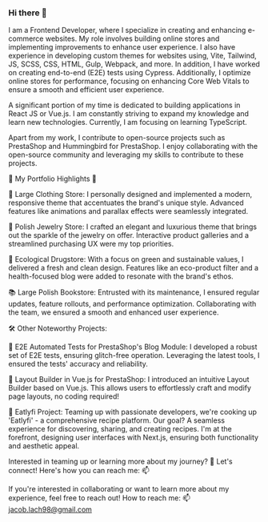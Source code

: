 ### Hi there 👋

I am a Frontend Developer, where I specialize in creating and enhancing e-commerce websites. My role involves building online stores and implementing improvements to enhance user experience. 
I also have experience in developing custom themes for websites using, Vite, Tailwind, JS, SCSS, CSS, HTML, Gulp, Webpack, and more. 
In addition, I have worked on creating end-to-end (E2E) tests using Cypress. Additionally, I optimize online stores for performance, focusing on enhancing Core Web Vitals to ensure a smooth and efficient user experience.

A significant portion of my time is dedicated to building applications in React JS or Vue.js. I am constantly striving to expand my knowledge and learn new technologies. Currently, I am focusing on learning TypeScript.

Apart from my work, I contribute to open-source projects such as PrestaShop and Hummingbird for PrestaShop. I enjoy collaborating with the open-source community and leveraging my skills to contribute to these projects.

🎨 My Portfolio Highlights 🌟

👕 Large Clothing Store: I personally designed and implemented a modern, responsive theme that accentuates the brand's unique style. Advanced features like animations and parallax effects were seamlessly integrated.

💍 Polish Jewelry Store: I crafted an elegant and luxurious theme that brings out the sparkle of the jewelry on offer. Interactive product galleries and a streamlined purchasing UX were my top priorities.

🌿 Ecological Drugstore: With a focus on green and sustainable values, I delivered a fresh and clean design. Features like an eco-product filter and a health-focused blog were added to resonate with the brand's ethos.

📚 Large Polish Bookstore: Entrusted with its maintenance, I ensured regular updates, feature rollouts, and performance optimization. Collaborating with the team, we ensured a smooth and enhanced user experience.

🛠️ Other Noteworthy Projects:

📝 E2E Automated Tests for PrestaShop's Blog Module: I developed a robust set of E2E tests, ensuring glitch-free operation. Leveraging the latest tools, I ensured the tests' accuracy and reliability.

🔧 Layout Builder in Vue.js for PrestaShop: I introduced an intuitive Layout Builder based on Vue.js. This allows users to effortlessly craft and modify page layouts, no coding required!

🍲 Eatlyfi Project: Teaming up with passionate developers, we're cooking up 'Eatlyfi' - a comprehensive recipe platform. Our goal? A seamless experience for discovering, sharing, and creating recipes. I'm at the forefront, designing user interfaces with Next.js, ensuring both functionality and aesthetic appeal.

Interested in teaming up or learning more about my journey? 🤝 Let's connect! Here's how you can reach me: 📫

If you're interested in collaborating or want to learn more about my experience, feel free to reach out!
How to reach me: 📫 jacob.lach98@gmail.com

